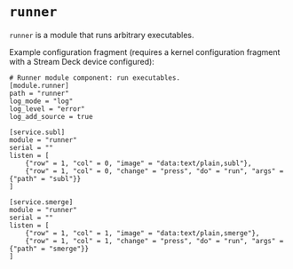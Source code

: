 # `runner`

`runner` is a module that runs arbitrary executables.

Example configuration fragment (requires a kernel configuration fragment with a Stream Deck device configured):
```
# Runner module component: run executables.
[module.runner]
path = "runner"
log_mode = "log"
log_level = "error"
log_add_source = true

[service.subl]
module = "runner"
serial = ""
listen = [
	{"row" = 1, "col" = 0, "image" = "data:text/plain,subl"},
	{"row" = 1, "col" = 0, "change" = "press", "do" = "run", "args" = {"path" = "subl"}}
]

[service.smerge]
module = "runner"
serial = ""
listen = [
	{"row" = 1, "col" = 1, "image" = "data:text/plain,smerge"},
	{"row" = 1, "col" = 1, "change" = "press", "do" = "run", "args" = {"path" = "smerge"}}
]
```
